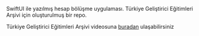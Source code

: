 SwiftUI ile yazılmış hesap bölüşme uygulaması. Türkiye Geliştirici Eğitimleri Arşivi için oluşturulmuş bir repo.

Türkiye Geliştirici Eğitimleri Arşivi videosuna [buradan](https://www.youtube.com/watch?v=Sn8jRej8M2I&t=14s) ulaşabilirsiniz
